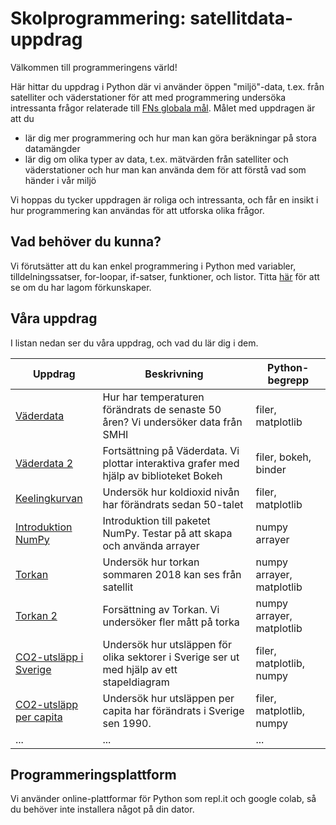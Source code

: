 # Skolprogrammering: satellitdata-uppdrag

Välkommen till programmeringens värld!

Här hittar du uppdrag i Python där vi använder öppen "miljö"-data, t.ex. från satelliter och väderstationer för att med programmering undersöka intressanta frågor relaterade till [FNs globala mål](https://www.globalgoals.org). Målet med uppdragen är att du
* lär dig mer programmering och hur man kan göra beräkningar på stora datamängder
* lär dig om olika typer av data, t.ex. mätvärden från satelliter och väderstationer och hur man kan använda dem för att förstå vad som händer i vår miljö

Vi hoppas du tycker uppdragen är roliga och intressanta, och får en insikt i hur programmering kan användas för att utforska olika frågor.

## Vad behöver du kunna?

Vi förutsätter att du kan enkel programmering i Python med variabler, tilldelningssatser, for-loopar, if-satser, funktioner, och listor. Titta [här](prerequisites.md) för att se om du har lagom förkunskaper.

## Våra uppdrag

I listan nedan ser du våra uppdrag, och vad du lär dig i dem.

|Uppdrag|Beskrivning|Python-begrepp|
|-------|-----------|--------------|
|[Väderdata](weatherdata/README.md)|Hur har temperaturen förändrats de senaste 50 åren? Vi undersöker data från SMHI|filer, matplotlib|
|[Väderdata 2](weatherdata2/README.md)|Fortsättning på Väderdata. Vi plottar interaktiva grafer med hjälp av biblioteket Bokeh|filer, bokeh, binder|
|[Keelingkurvan](co2/README.md)|Undersök hur koldioxid nivån har förändrats sedan 50-talet|filer, matplotlib|
|[Introduktion NumPy](numpy_intro/README.md)|Introduktion till paketet NumPy. Testar på att skapa och använda arrayer|numpy arrayer|
|[Torkan](drought/README.md)|Undersök hur torkan sommaren 2018 kan ses från satellit|numpy arrayer, matplotlib|
|[Torkan 2](drought2/README.md)|Forsättning av Torkan. Vi undersöker fler mått på torka| numpy arrayer, matplotlib|
|[CO2-utsläpp i Sverige](https://github.com/lunduniversity/schoolprog-satellite/blob/master/exercises/co2-utsl%C3%A4pp_sverige/co2-sweden.ipynb)|Undersök hur utsläppen för olika sektorer i Sverige ser ut med hjälp av ett stapeldiagram|filer, matplotlib, numpy|
|[CO2-utsläpp per capita](https://github.com/lunduniversity/schoolprog-satellite/tree/master/exercises/co2_per_capita)|Undersök hur utsläppen per capita har förändrats i Sverige sen 1990.|filer, matplotlib, numpy|
|...|...|...|

## Programmeringsplattform

Vi använder online-plattformar för Python som repl.it och google colab, så du behöver inte installera något på din dator.
